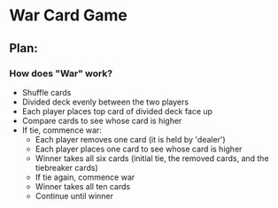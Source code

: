 # War Card Game

## Plan:
    
### How does "War" work?
- Shuffle cards
- Divided deck evenly between the two players
- Each player places top card of divided deck face up
- Compare cards to see whose card is higher
- If tie, commence war:
  - Each player removes one card (it is held by 'dealer')
  - Each player places one card to see whose card is higher
  - Winner takes all six cards (initial tie, the removed cards, and the tiebreaker cards)
  - If tie again, commence war
  - Winner takes all ten cards
  - Continue until winner